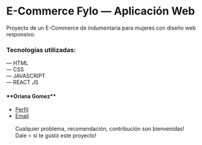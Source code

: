 # E-Commerce Fylo — Aplicación Web

Proyecto de un E-Commerce de indumentaria para mujeres con diseño web responsivo.

<h3>Tecnologías utilizadas: </h3>
— HTML </br>
— CSS </br>
— JAVASCRIPT </br> 
— REACT JS

</br>
<h4>**Oriana Gomez** </br></h4>

- [Perfil](https://github.com/orianagomez01 "Oriana Gomez") </br>
- [Email](orianalg28@gmail.com) </br>
  </br>
  Cualquier problema, recomendación, contribución son bienvenidas! </br>
  Dale ⭐️ si te gustó este proyecto!
